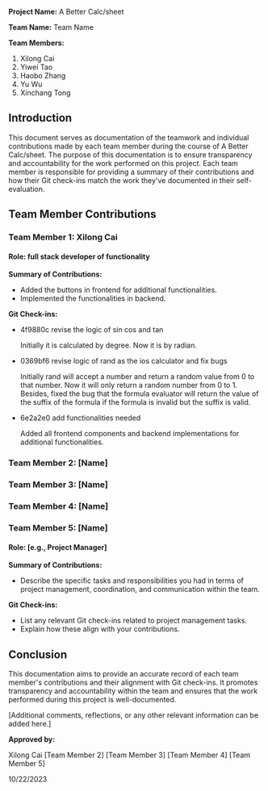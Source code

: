 **Project Name:** A Better Calc/sheet

**Team Name:** Team Name

**Team Members:**
1. Xilong Cai
2. Yiwei Tao
3. Haobo Zhang	
4. Yu Wu	
5. Xinchang Tong

## Introduction

This document serves as documentation of the teamwork and individual contributions made by each team member during the course of A Better Calc/sheet. The purpose of this documentation is to ensure transparency and accountability for the work performed on this project. Each team member is responsible for providing a summary of their contributions and how their Git check-ins match the work they've documented in their self-evaluation.

## Team Member Contributions

### Team Member 1: Xilong Cai

#### Role: full stack developer of functionality

**Summary of Contributions:**

- Added the buttons in frontend for additional functionalities.
- Implemented the functionalities in backend.

**Git Check-ins:**

- 4f9880c revise the logic of sin cos and tan

    Initially it is calculated by degree. Now it is by radian.
- 0369bf6 revise logic of rand as the ios calculator and fix bugs

    Initially rand will accept a number and return a random value from 0 to that number. Now it will only return a random number from 0 to 1. Besides, fixed the bug that the formula evaluator will return the value of the suffix of the formula if the formula is invalid but the suffix is valid.
- 6e2a2e0 add functionalities needed

    Added all frontend components and backend implementations for additional functionalities.

### Team Member 2: [Name]


### Team Member 3: [Name]


### Team Member 4: [Name]


### Team Member 5: [Name]

#### Role: [e.g., Project Manager]

**Summary of Contributions:**

- Describe the specific tasks and responsibilities you had in terms of project management, coordination, and communication within the team.

**Git Check-ins:**

- List any relevant Git check-ins related to project management tasks.
- Explain how these align with your contributions.

## Conclusion

This documentation aims to provide an accurate record of each team member's contributions and their alignment with Git check-ins. It promotes transparency and accountability within the team and ensures that the work performed during this project is well-documented.

[Additional comments, reflections, or any other relevant information can be added here.]

**Approved by:**

Xilong Cai
[Team Member 2]
[Team Member 3]
[Team Member 4]
[Team Member 5]

10/22/2023
